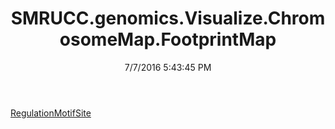 ﻿---
title: SMRUCC.genomics.Visualize.ChromosomeMap.FootprintMap
date: 7/7/2016 5:43:45 PM
---

[RegulationMotifSite](T-SMRUCC.genomics.Visualize.ChromosomeMap.FootprintMap.RegulationMotifSite.html)
